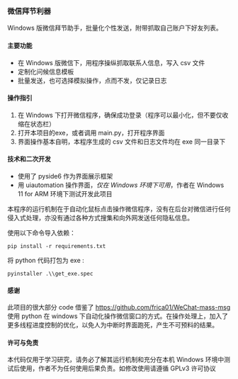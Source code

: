 ### 微信拜节利器

Windows 版微信拜节助手，批量化个性发送，附带抓取自己账户下好友列表。

#### 主要功能

- 在 Windows 版微信下，用程序操纵抓取联系人信息，写入 csv 文件
- 定制化问候信息模板
- 批量发送，也可选择模拟操作，点而不发，仅记录日志

#### 操作指引

1. 在 Windows 下打开微信程序，确保成功登录（程序可以最小化，但不要仅收缩在状态栏）
2. 打开本项目的exe，或者调用 main.py，打开程序界面
3. 界面操作基本自明，本程序生成的 csv 文件和日志文件均在 exe 同一目录下

#### 技术和二次开发

- 使用了 pyside6 作为界面展示框架
- 用 uiautomation 操作界面，*仅在 Windows 环境下可用*，作者在 Windows 11 for ARM 环境下测试开发此项目

本程序的运行机制在于自动化鼠标点击操作微信程序，没有在后台对微信进行任何侵入式处理，亦没有通过各种方式搜集和向外网发送任何隐私信息。

使用以下命令导入依赖：
```
pip install -r requirements.txt
```

将 python 代码打包为 exe :
```
pyinstaller .\\get_exe.spec
```

#### 感谢

此项目的很大部分 code 借鉴了 https://github.com/frica01/WeChat-mass-msg 使用 python 在 windows 下自动化操作微信窗口的方式。在操作处理上，加入了更多线程进度控制的优化，以免人为中断时界面跑死，产生不可预料的结果。

#### 许可与免责

本代码仅用于学习研究，请务必了解其运行机制和充分在本机 Windows 环境中测试后使用，作者不为任何使用后果负责。如修改使用请遵循 GPLv3 许可协议